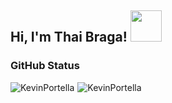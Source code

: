 <h2> Hi, I'm Thai Braga! <img src="https://media.giphy.com/media/mGcNjsfWAjY5AEZNw6/giphy.gif" width="50"></h2>

### GitHub Status

<img align="center" style="margin-right: 5px;" src="https://github-readme-stats.vercel.app/api?username=kevinportella&show_icons=true&theme=dark" alt="KevinPortella" /><img align="center" src="https://github-readme-stats.vercel.app/api/top-langs/?username=KevinPortella&layout=compact&theme=dark" alt="KevinPortella" />

<!--
**kevinportella/kevinportella** is a ✨ _special_ ✨ repository because its `README.md` (this file) appears on your GitHub profile.

Here are some ideas to get you started:

- 🔭 I’m currently working on ...
- 🌱 I’m currently learning ...
- 👯 I’m looking to collaborate on ...
- 🤔 I’m looking for help with ...
- 💬 Ask me about ...
- 📫 How to reach me: ...
- 😄 Pronouns: ...
- ⚡ Fun fact: ...
-->
